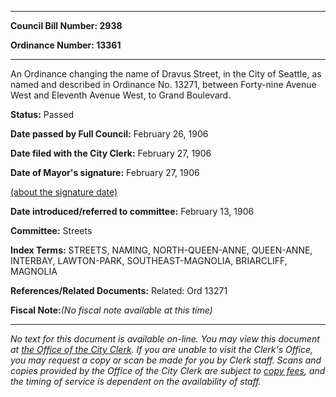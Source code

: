 

********

**Council Bill Number: 2938**
   
**Ordinance Number: 13361**
********

 An Ordinance changing the name of Dravus Street, in the City of Seattle, as named and described in Ordinance No. 13271, between Forty-nine Avenue West and Eleventh Avenue West, to Grand Boulevard.

**Status:** Passed
   
**Date passed by Full Council:** February 26, 1906
   
**Date filed with the City Clerk:** February 27, 1906
   
**Date of Mayor's signature:** February 27, 1906
   
[(about the signature date)](/~public/approvaldate.htm)
   
   
   
**Date introduced/referred to committee:** February 13, 1906
   
**Committee:** Streets
   
   
**Index Terms:** STREETS, NAMING, NORTH-QUEEN-ANNE, QUEEN-ANNE, INTERBAY, LAWTON-PARK, SOUTHEAST-MAGNOLIA, BRIARCLIFF, MAGNOLIA

**References/Related Documents:** Related: Ord 13271

**Fiscal Note:**_(No fiscal note available at this time)_
********

_No text for this document is available on-line. You may view this document at [the Office of the City Clerk](http://www.seattle.gov/leg/clerk/contactUs.htm). If you are unable to visit the Clerk's Office, you may request a copy or scan be made for you by Clerk staff. Scans and copies provided by the Office of the City Clerk are subject to [copy fees](http://clerk.seattle.gov/~public/clerkfees.htm), and the timing of service is dependent on the availability of staff._

